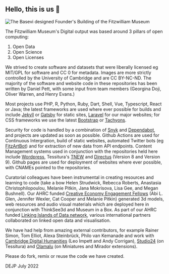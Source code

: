 ## Hello, this is us 👋

![The Basevi designed Founder's Building of the Fitzwilliam Museum](https://fitz-cms-images.s3.eu-west-2.amazonaws.com/fitz_portico.jpeg)

The Fitzwilliam Museum's Digital output was based around 3 pillars of open computing:

1. Open Data
2. Open Science 
3. Open Licenses

We strived to create software and datasets that were liberally licensed eg MIT/GPL for software and CC 0 for metadata. Images are more strictly controlled by the University of Cambridge and are CC BY-NC-ND. The majority of the software and website code in these repositories has been written by Daniel Pett, with some input from team members (Georgina Doji, Oliver Warren, and Henry Evans.)

Most projects use PHP, R, Python, Ruby, Dart, Shell, Vue, Typescript, React or Java; the latest frameworks are used where ever possible for builds and include [Jekyll](https://jekyllrb.com) or [Gatsby](https://www.gatsbyjs.com) for static sites, [Laravel](https://laravel.com) for our major websites; for CSS frameworks we use the latest [Bootstrap](https://getbootstrap.com) or [Tachyons](https://tachyons.io). 

Security for code is handled by a combination of [Snyk](https://snyk.io) and [Dependabot](https://github.com/dependabot), and projects are updated as soon as possible. Github Actions are used for Continuous Intergration, build of static websites, automated Twitter bots (eg [FitzArtBot](https://twitter.com/fitzArtBot)) and for extraction of new data from API endpoints. Content Management systems used in conjunction with the repositories held here include [Wordpress](https://en-gb.wordpress.org/download/), Tessitura's [TNEW](https://www.tessituranetwork.com/Features/Online-and-Mobile-Solutions) and [Directus](https://directus.io) (Version 8 and Version 9). Github pages are used for deployment of websites where ever possible, with CNAMEs pointed to the repositories. 

Curatorial colleagues have been instrumental in creating resources and learning to code (take a bow Helen Strudwick, Rebecca Roberts, Anastasia Christophilopoulou, Melanie Pitkin, Jana Mokrisova, Lisa Gee, and Megan Bushnell). Our AHRC funded [Creative Economy Engagement Fellows](https://creative-economy.fitzmuseum.cam.ac.uk) (Abi L. Glen, Jennifer Wexler, Cat Cooper and Melanie Pitkin) generated 3d models, web resources and audio visual materials which are deployed here in conjunction with ThinkSee3d and Museum in a Box. As part of our AHRC funded [Linking Islands of Data network](https://data-islands.fitzmuseum.cam.ac.uk), various international partners collaborated on linked open data and visualisation.

We have had help from amazing external contributors, for example Rainer Simon, Tom Elliot, Alexa Steinbrück, Philo van Kemanade and work with [Cambridge Digital Humanities](https://cdh.cam.ac.uk) (Leo Impett and Andy Corrigan), [Studio24](https://www.studio24.net) (on Tessitura) and [Olamalu](https://www.olamalu.com) (on Miniatures and Mirador extensions). 

Please do fork, remix or reuse the code we have created.

DEJP July 2022
